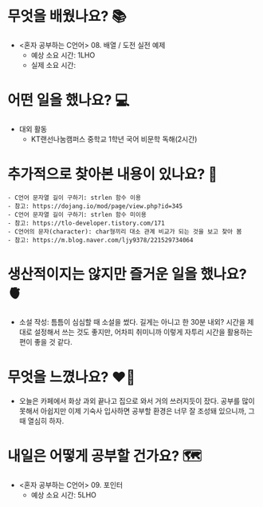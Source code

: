 # 무엇을 배웠나요? 📚
- <혼자 공부하는 C언어> 08. 배열 / 도전 실전 예제
    - 예상 소요 시간: 1LHO
    - 실제 소요 시간: 

# 어떤 일을 했나요? 💻
- 대외 활동
    - KT랜선나눔캠퍼스 중학교 1학년 국어 비문학 독해(2시간)

# 추가적으로 찾아본 내용이 있나요? 🌊
    - C언어 문자열 길이 구하기: strlen 함수 이용
    - 참고: https://dojang.io/mod/page/view.php?id=345
    - C언어 문자열 길이 구하기: strlen 함수 미이용
    - 참고: https://tlo-developer.tistory.com/171
    - C언어의 문자(character): char형끼리 대소 관계 비교가 되는 것을 보고 찾아 봄
    - 참고: https://m.blog.naver.com/ljy9378/221529734064

# 생산적이지는 않지만 즐거운 일을 했나요? 🫀
- 소설 작성: 틈틈이 심심할 때 소설을 썼다. 길게는 아니고 한 30분 내외? 시간을 제대로 설정해서 쓰는 것도 좋지만, 어차피 취미니까 이렇게 자투리 시간을 활용하는 편이 좋을 것 같다.

# 무엇을 느꼈나요? ❤️‍🔥
- 오늘은 카페에서 화상 과외 끝나고 집으로 와서 거의 쓰러지듯이 잤다. 공부를 많이 못해서 아쉽지만 이제 기숙사 입사하면 공부할 환경은 너무 잘 조성돼 있으니까, 그때 열심히 하자.

# 내일은 어떻게 공부할 건가요? 🗺
- <혼자 공부하는 C언어> 09. 포인터
    - 예상 소요 시간: 5LHO